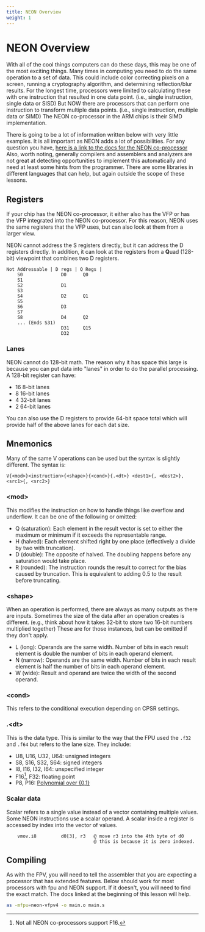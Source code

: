 ```yaml
---
title: NEON Overview
weight: 1
---
```


# NEON Overview 

With all of the cool things computers can do these days, this may be one of the 
most exciting things. Many times in computing you need to do the same operation 
to a set of data. This could include color correcting pixels on a screen, 
running a cryptography algorithm, and determining reflection/blur results. For 
the longest time, processors were limited to calculating these with one instruction 
that resulted in one data point. (i.e., single instruction, single data or SISD) 
But NOW there are processors that can perform one instruction to transform 
multiple data points. (i.e., single instruction, multiple data or SIMD) The NEON 
co-processor in the ARM chips is their SIMD implementation. 

There is going to be a lot of information written below with very little examples. 
It is all important as NEON adds a lot of possibilities. For any question you 
have, [here is a link to the docs for the NEON co-processor](https://usermanual.wiki/Document/DEN0018Aneonprogrammersguide.1958102256/view) 
Also, worth noting, generally compilers and assemblers and analyzers are not 
great at detecting opportunities to implement this automatically and need at 
least some hints from the programmer. There are some libraries in different 
languages that can help, but again outside the scope of these lessons. 


## Registers 

If your chip has the NEON co-processor, it either also has the VFP or has the 
VFP integrated into the NEON co-processor.  For this reason, NEON uses the same 
registers that the VFP uses, but can also look at them from a larger view. 

NEON cannot address the S registers directly, but it can address the D registers 
directly.  In addition, it can look at the registers from a **Q**uad (128-bit) 
viewpoint that combines two D registers. 

```text
Not Addressable | D regs | Q Regs | 
    S0              D0      Q0
    S1
    S2              D1      
    S3
    S4              D2      Q1
    S5  
    S6              D3      
    S7 
    S8              D4      Q2  
    ... (Ends S31)
                    D31     Q15
                    D32
```

### Lanes 

NEON cannot do 128-bit math. The reason why it has space this large is because 
you can put data into "lanes" in order to do the parallel processing.  A 128-bit 
register can have: 

- 16 8-bit lanes 
- 8 16-bit lanes 
- 4 32-bit lanes 
- 2 64-bit lanes 

You can also use the D registers to provide 64-bit space total which will provide 
half of the above lanes for each dat size. 


## Mnemonics

Many of the same V operations can be used but the syntax is slightly different. 
The syntax is: 

```
V{<mod>}<instruction>{<shape>}{<cond>}{.<dt>} <dest1>{, <dest2>}, <src1>{, <src2>}
```

### \<mod\> 

This modifies the instruction on how to handle things like overflow and underflow. 
It can be one of the following or omitted: 

- Q (saturation): Each element in the result vector is set to either the maximum 
  or minimum if it exceeds the representable range. 
- H (halved): Each element shifted right by one place (effectively a divide by 
  two with truncation). 
- D (double): The opposite of halved. The doubling happens before any saturation 
  would take place. 
- R (rounded): The instruction rounds the result to correct for the bias caused 
  by truncation. This is equivalent to adding 0.5 to the result before truncating.

### \<shape\> 

When an operation is performed, there are always as many outputs as there are 
inputs. Sometimes the size of the data after an operation creates is different. 
(e.g., think about how it takes 32-bit to store two 16-bit numbers multiplied 
together) These are for those instances, but can be omitted if they don't apply. 

- L (long): Operands are the same width. Number of bits in each result element 
  is double the number of bits in each operand element. 
- N (narrow): Operands are the same width. Number of bits in each result element 
  is half the number of bits in each operand element.
- W (wide): Result and operand are twice the width of the second operand. 

### \<cond\> 

This refers to the conditional execution depending on CPSR settings. 

### .\<dt\>

This is the data type. This is similar to the way that the FPU used the `.f32` 
and `.f64` but refers to the lane size. They include: 

- U8, U16, U32, U64: unsigned integers 
- S8, S16, S32, S64: signed integers 
- I8, I16, I32, I64: unspecified integer 
- F16[^1], F32: floating point 
- P8, P16: [Polynomial over {0,1}](https://www.doc.ic.ac.uk/~mrh/330tutor/ch04s04.html)

[^1]: Not all NEON co-processors support F16. 

### Scalar data

Scalar refers to a single value instead of a vector containing multiple values. 
Some NEON instructions use a scalar operand. A scalar inside a register is 
accessed by index into the vector of values.

```armasm 
    vmov.i8         d0[3], r3   @ move r3 into the 4th byte of d0 
                                @ this is because it is zero indexed. 
```

## Compiling 

As with the FPV, you will need to tell the assembler that you are expecting a 
processor that has extended features. Below should work for most processors with 
fpu and NEON support. If it doesn't, you will need to find the exact match. The 
docs linked at the beginning of this lesson will help. 

```bash
as -mfpu=neon-vfpv4 -o main.o main.s
```


